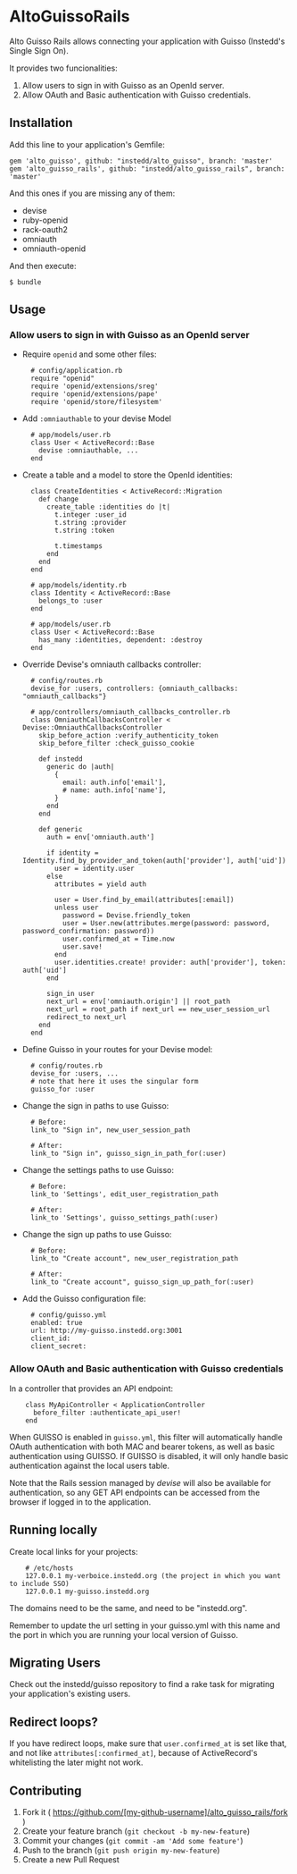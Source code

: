 # AltoGuissoRails

Alto Guisso Rails allows connecting your application with Guisso (Instedd's Single Sign On).

It provides two funcionalities:

1. Allow users to sign in with Guisso as an OpenId server.
2. Allow OAuth and Basic authentication with Guisso credentials.

## Installation

Add this line to your application's Gemfile:

    gem 'alto_guisso', github: "instedd/alto_guisso", branch: 'master'
    gem 'alto_guisso_rails', github: "instedd/alto_guisso_rails", branch: 'master'

And this ones if you are missing any of them:

* devise
* ruby-openid
* rack-oauth2
* omniauth
* omniauth-openid

And then execute:

    $ bundle

## Usage

### Allow users to sign in with Guisso as an OpenId server

* Require `openid` and some other files:

        # config/application.rb
        require "openid"
        require 'openid/extensions/sreg'
        require 'openid/extensions/pape'
        require 'openid/store/filesystem'

* Add `:omniauthable` to your devise Model

        # app/models/user.rb
        class User < ActiveRecord::Base
          devise :omniauthable, ...
        end

* Create a table and a model to store the OpenId identities:

        class CreateIdentities < ActiveRecord::Migration
          def change
            create_table :identities do |t|
              t.integer :user_id
              t.string :provider
              t.string :token

              t.timestamps
            end
          end
        end

        # app/models/identity.rb
        class Identity < ActiveRecord::Base
          belongs_to :user
        end

        # app/models/user.rb
        class User < ActiveRecord::Base
          has_many :identities, dependent: :destroy
        end

* Override Devise's omniauth callbacks controller:

        # config/routes.rb
        devise_for :users, controllers: {omniauth_callbacks: "omniauth_callbacks"}

        # app/controllers/omniauth_callbacks_controller.rb
        class OmniauthCallbacksController < Devise::OmniauthCallbacksController
          skip_before_action :verify_authenticity_token
          skip_before_filter :check_guisso_cookie

          def instedd
            generic do |auth|
              {
                email: auth.info['email'],
                # name: auth.info['name'],
              }
            end
          end

          def generic
            auth = env['omniauth.auth']

            if identity = Identity.find_by_provider_and_token(auth['provider'], auth['uid'])
              user = identity.user
            else
              attributes = yield auth

              user = User.find_by_email(attributes[:email])
              unless user
                password = Devise.friendly_token
                user = User.new(attributes.merge(password: password, password_confirmation: password))
                user.confirmed_at = Time.now
                user.save!
              end
              user.identities.create! provider: auth['provider'], token: auth['uid']
            end

            sign_in user
            next_url = env['omniauth.origin'] || root_path
            next_url = root_path if next_url == new_user_session_url
            redirect_to next_url
          end
        end

* Define Guisso in your routes for your Devise model:

        # config/routes.rb
        devise_for :users, ...
        # note that here it uses the singular form
        guisso_for :user

* Change the sign in paths to use Guisso:

        # Before:
        link_to "Sign in", new_user_session_path

        # After:
        link_to "Sign in", guisso_sign_in_path_for(:user)

* Change the settings paths to use Guisso:

        # Before:
        link_to 'Settings', edit_user_registration_path

        # After:
        link_to 'Settings', guisso_settings_path(:user)

* Change the sign up paths to use Guisso:

        # Before:
        link_to "Create account", new_user_registration_path

        # After:
        link_to "Create account", guisso_sign_up_path_for(:user)

* Add the Guisso configuration file:

        # config/guisso.yml
        enabled: true
        url: http://my-guisso.instedd.org:3001
        client_id:
        client_secret:


### Allow OAuth and Basic authentication with Guisso credentials

In a controller that provides an API endpoint:

        class MyApiController < ApplicationController
          before_filter :authenticate_api_user!
        end

When GUISSO is enabled in `guisso.yml`, this filter will automatically handle OAuth authentication with both MAC and bearer tokens, as well as basic authentication using GUISSO. If GUISSO is disabled, it will only handle basic authentication against the local users table.

Note that the Rails session managed by _devise_ will also be available for authentication, so any GET API endpoints can be accessed from the browser if logged in to the application.


## Running locally

Create local links for your projects:

        # /etc/hosts
        127.0.0.1 my-verboice.instedd.org (the project in which you want to include SSO)
        127.0.0.1 my-guisso.instedd.org

The domains need to be the same, and need to be "instedd.org".

Remember to update the url setting in your guisso.yml with this name and the port in which you are running your local version of Guisso.

## Migrating Users

Check out the instedd/guisso repository to find a rake task for migrating your application's existing users.

## Redirect loops?

If you have redirect loops, make sure that `user.confirmed_at` is set like that, and not like `attributes[:confirmed_at]`, because of ActiveRecord's whitelisting the later might not work.

## Contributing

1. Fork it ( https://github.com/[my-github-username]/alto_guisso_rails/fork )
2. Create your feature branch (`git checkout -b my-new-feature`)
3. Commit your changes (`git commit -am 'Add some feature'`)
4. Push to the branch (`git push origin my-new-feature`)
5. Create a new Pull Request
